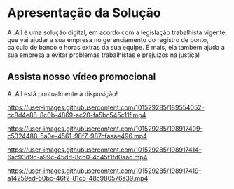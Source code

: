 # Apresentação da Solução

A .All é uma solução digital, em acordo com a legislação trabalhista vigente, que vai ajudar a sua empresa no gerenciamento do registro de ponto, cálculo de banco e horas extras da sua equipe.
E mais, ela também ajuda a sua empresa a evitar problemas trabalhistas e prejuízos na justiça!


## Assista nosso vídeo promocional
A .All está pontualmente à disposição!

https://user-images.githubusercontent.com/101529285/189554052-cc8d4e88-8c0b-4869-ac20-fa5bc545c11f.mp4

https://user-images.githubusercontent.com/101529285/198917409-c5324488-5a0e-4561-98f7-987cfaaae496.mp4



https://user-images.githubusercontent.com/101529285/198917414-6ac93d9c-a99c-45dd-8cb0-4c45f1fd0aac.mp4



https://user-images.githubusercontent.com/101529285/198917419-a14259ed-50bc-46f2-81c5-48c980576a39.mp4

